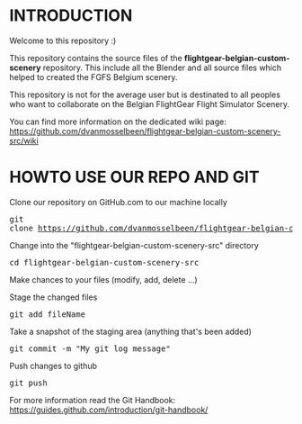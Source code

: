 # INTRODUCTION
Welcome to this repository :)

This repository contains the source files of the
**flightgear-belgian-custom-scenery** repository. This include all the Blender
and all source files which helped to created the FGFS Belgium scenery.

This repository is not for the average user but is destinated to all peoples
who want to collaborate on the Belgian FlightGear Flight Simulator Scenery.

You can find more information on the dedicated wiki page:
https://github.com/dvanmosselbeen/flightgear-belgian-custom-scenery-src/wiki

# HOWTO USE OUR REPO AND GIT

Clone our repository on GitHub.com to our machine locally <pre>git clone
https://github.com/dvanmosselbeen/flightgear-belgian-custom-scenery-src.git</pre>

Change into the "flightgear-belgian-custom-scenery-src" directory <pre>cd
flightgear-belgian-custom-scenery-src</pre>

Make chances to your files (modify, add, delete ...)

Stage the changed files <pre>git add fileName</pre>

Take a snapshot of the staging area (anything that's been added) <pre>git
commit -m "My git log message"</pre>

Push changes to github <pre>git push</pre>

For more information read the Git Handbook:
https://guides.github.com/introduction/git-handbook/
